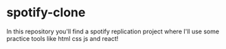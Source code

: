 # spotify-clone
In this repository you'll find a spotify replication project where I'll use some practice tools like html css js and react!
